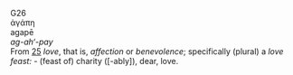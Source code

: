G26  
ἀγάπη  
agapē  
*ag-ah‘-pay*  
From [25](g0025) *love*, that is, *affection* or *benevolence*;
specifically (plural) a *love* *feast:* - (feast of) charity
(\[-ably\]), dear, love.  
